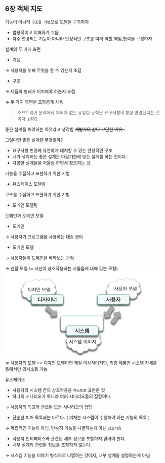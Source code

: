 ## 6장 객체 지도

기능이 아니라 `구조를 기반`으로 모델을 구축하자

- 범용적이고 이해하기 쉬움
- 자주 변경되는 기능이 아니라 안정적인 구조를 따라 역할,책임,협력을 구성하자

설계의 두 가지 측면

- 기능

→ 사용자를 위해 무엇을 할 수 있는지 초점

- 구조

→ 제품의 형태가 어떠해야 하는지 초점

⇒ 두 가지 측면을 조화롭게 사용

> 소프트웨어 분야에서 예외가 없는 유일한 규칙은 요구사항이 항상 변경된다는 것이다. p182
>

좋은 설계를 해야하는 이유라고 생각함 ~~개발자의 삶이 고단한 이유..~~

그렇다면 좋은 설계란 무엇일까?

- 요구사항 변경에 유연하게 대처할 수 있는 안정적인 구조
- 내가 생각하는 좋은 설계는 마감기한에 맞는 설계를 하는 것이다.
- 다양한 설계들을 저울질 하면서 창조하는 것.

기능을 수집하고 표현하기 위한 기법

- 유스케이스 모델링

구조를 수집하고 표현하기 위한 기법

- 도메인 모델링

도메인과 도메인 모델

- 도메인

→ 사용자가 프로그램을 사용하는 대상 분야

- 도메인 모델

→ 사용자들이 도메인을 바라보는 관점

→ 멘탈 모델 (= 자신이 상호작용하는 사물들에 대해 갖는 모형)
![section6.png](section6.png)
⇒ 사용자의 모델 == 디자인 모델이면 제일 이상적이지만, 최종 제품인 시스템 자체를 통해서만 의사소통 가능

유스케이스

- 사용자와 시스템 간의 상호작용을 `텍스트로` 표현한 것
- 하나의 시나리오가 아니라 여러 시나리오들의 집합이다.

→ 사용자의 목표와 관련된 모든 시나리오의 집합

- 단순한 피처 목록과는 다르다. ( 피처는 시스템이 수행해야 하는 기능의 목록 )

→ 독립적인 기능이 아님, 단순히 기능을 나열하는게 아닌 `상호작용`

- 사용자 인터페이스와 관련된 세부 정보를 포함하지 말아야 한다.
- 내부 설계와 관련된 정보를 포함하지 않는다.

→ 시스템 기능을 이야기 형식으로 나열하는 것이지, 내부 설계를 설명하는게 아님